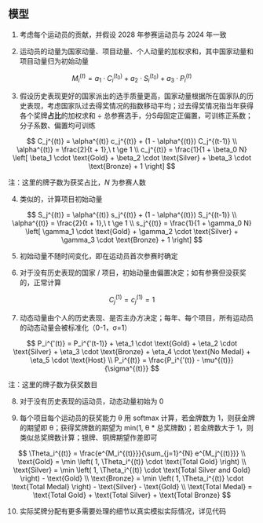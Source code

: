 ## 模型

1. 考虑每个运动员的贡献，并假设 2028 年参赛运动员与 2024 年一致

2. 运动员的动量为国家动量、项目动量、个人动量的加权求和，其中国家动量和项目动量归为初始动量

$$
M_i^{(t)} = a_1 \cdot C_i^{(t_0)} + a_2 \cdot S_i^{(t_0)} + a_3 \cdot P_i^{(t)}
$$

3. 假设历史表现更好的国家派出的选手质量更高，国家动量根据所在国家队的历史表现，考虑国家队过去得奖情况的指数移动平均；过去得奖情况指当年获得各个奖牌**占比**的加权求和 ÷ 总参赛选手，分S母固定正偏置，可训练正系数；分子系数、偏置均可训练

$$
C_j^{(t)} = \alpha^{(t)} c_j^{(t)} + (1 - \alpha^{(t)}) C_j^{(t-1)} \\
\alpha^{(t)} = \frac{2}{t + 1},\ t \ge 1 \\
c_j^{(t)} = \frac{1}{1 + \beta_0 N} \left[
    \beta_1 \cdot \text{Gold} + \beta_2 \cdot \text{Silver} + \beta_3 \cdot \text{Bronze} + 1
\right]
$$

注：这里的牌子数为获奖占比，$N$ 为参赛人数

4. 类似的，计算项目初始动量

$$
S_j^{(t)} = \alpha^{(t)} s_j^{(t)} + (1 - \alpha^{(t)}) S_j^{(t-1)} \\
\alpha^{(t)} = \frac{2}{t + 1},\ t \ge 1 \\
s_j^{(t)} = \frac{1}{1 + \gamma_0 N} \left[
    \gamma_1 \cdot \text{Gold} + \gamma_2 \cdot \text{Silver} + \gamma_3 \cdot \text{Bronze} + 1
\right]
$$

5. 初始动量不随时间变化，即在运动员首次参赛时确定

6. 对于没有历史表现的国家 / 项目，初始动量由偏置决定；如有参赛但没获奖的，正常计算

$$
C_j^{(1)} = c_j^{(1)} = 1
$$

7. 动态动量由个人的历史表现、是否主办方决定；每年、每个项目，所有运动员的动态动量会被标准化（0-1，σ=1）

$$
P_i^{'(t)} = P_i^{'(t-1)} + \eta_1 \cdot \text{Gold} + \eta_2 \cdot \text{Silver} + \eta_3 \cdot \text{Bronze} + \eta_4 \cdot \text{No Medal} + \eta_5 \cdot \text{Host} \\
P_i^{(t)} = \frac{P_i^{'(t)} - \mu^{(t)}}{\sigma^{(t)}}
$$

注：这里的牌子数为获奖数目

8. 对于没有历史表现的运动员，动态动量初始为 0

9. 每个项目每个运动员的获奖能力 θ 用 softmax 计算，若金牌数为 1，则获金牌的期望即 θ；获得奖牌数的期望为 min(1, θ * 总奖牌数)；若金牌数大于 1，则类似总奖牌数计算；银牌、铜牌期望作差即可

$$
\Theta_i^{(t)} = \frac{e^{M_i^{(t)}}}{\sum_{j=1}^{N} e^{M_j^{(t)}}} \\
\text{Gold} = \min \left( 1, \Theta_i^{(t)} \cdot \text{Total Gold} \right) \\
\text{Silver} = \min \left( 1, \Theta_i^{(t)} \cdot \text{Total Silver and Gold} \right) - \text{Gold} \\
\text{Bronze} = \min \left( 1, \Theta_i^{(t)} \cdot \text{Total Medal} \right) - \text{Silver} - \text{Gold} \\
\text{Total Medal} = \text{Total Gold} + \text{Total Silver} + \text{Total Bronze}
$$

10. 实际奖牌分配有更多需要处理的细节以真实模拟实际情况，详见代码